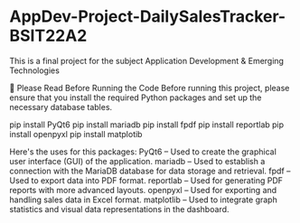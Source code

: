 # AppDev-Project-DailySalesTracker-BSIT22A2
This is a final project for the subject Application Development & Emerging Technologies

📌 Please Read Before Running the Code
Before running this project, please ensure that you install the required Python packages and set up the necessary database tables.

pip install PyQt6
pip install mariadb
pip install fpdf
pip install reportlab
pip install openpyxl
pip install matplotib

Here's the uses for this packages:
PyQt6 – Used to create the graphical user interface (GUI) of the application.
mariadb – Used to establish a connection with the MariaDB database for data storage and retrieval.
fpdf – Used to export data into PDF format.
reportlab – Used for generating PDF reports with more advanced layouts.
openpyxl – Used for exporting and handling sales data in Excel format.
matplotlib – Used to integrate graph statistics and visual data representations in the dashboard.